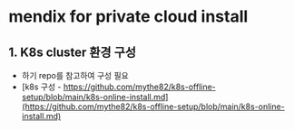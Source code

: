 # mendix for private cloud install

## 1. K8s cluster 환경 구성
* 하기 repo를 참고하여 구성 필요
* [k8s 구성 - https://github.com/mythe82/k8s-offline-setup/blob/main/k8s-online-install.md](https://github.com/mythe82/k8s-offline-setup/blob/main/k8s-online-install.md)
